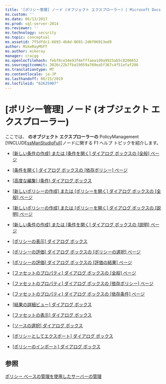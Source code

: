 ```yaml
---
title: '[ポリシー管理] ノード (オブジェクト エクスプローラー) | Microsoft Docs'
ms.custom: ''
ms.date: 06/13/2017
ms.prod: sql-server-2014
ms.reviewer: ''
ms.technology: security
ms.topic: conceptual
ms.assetid: 7f5dfdc1-6693-4b0d-8691-2d6f06913ed9
author: MikeRayMSFT
ms.author: mikeray
manager: craigg
ms.openlocfilehash: febf8ce34e93f4efffaea1d9a9925ab5c8206652
ms.sourcegitcommit: 3026c22b7fba19059a769ea5f367c4f51efaf286
ms.translationtype: MT
ms.contentlocale: ja-JP
ms.lasthandoff: 06/15/2019
ms.locfileid: "62625907"
---
```

# <a name="policy-management-node-object-explorer"></a>[ポリシー管理] ノード (オブジェクト エクスプローラー)
  ここでは、 **のオブジェクト エクスプローラーの** PolicyManagement [!INCLUDE[ssManStudioFull](../../includes/ssmanstudiofull-md.md)]ノードに関する F1 ヘルプ トピックを紹介します。  
  
-   [[新しい条件の作成] または [条件を開く] ダイアログ ボックスの [全般] ページ](../../integration-services/general-page-of-integration-services-designers-options.md)  
  
-   [[条件を開く] ダイアログ ボックスの [依存ポリシー] ページ](open-condition-dialog-box-dependent-policies-page.md)  
  
-   [[高度な編集] &#40;条件&#41; ダイアログ ボックス](advanced-edit-condition-dialog-box.md)  
  
-   [[新しいポリシーの作成] または [ポリシーを開く] ダイアログ ボックスの [全般] ページ](create-new-policy-or-open-policy-dialog-box-general-page.md)  
  
-   [[新しいポリシーの作成] または [ポリシーを開く] ダイアログ ボックスの [説明] ページ](create-new-policy-or-open-policy-dialog-box-description-page.md)  
  
-   [[新しい条件の作成] または [条件を開く] ダイアログ ボックスの [説明] ページ](create-new-condition-or-open-condition-dialog-box-description-page.md)  
  
-   [[ポリシーの表示] ダイアログ ボックス](view-policies-dialog-box.md)  
  
-   [[ポリシーの評価] ダイアログ ボックスの [ポリシーの選択] ページ](evaluate-policies-dialog-box-policy-selection-page.md)  
  
-   [[ポリシーの評価] ダイアログ ボックスの [評価の結果] ページ](evaluate-policies-dialog-box-evaluation-results-page.md)  
  
-   [[ファセットのプロパティ] ダイアログ ボックスの [全般] ページ](facet-properties-dialog-box-general-page.md)  
  
-   [[ファセットのプロパティ] ダイアログ ボックスの [依存ポリシー] ページ](facet-properties-dialog-box-dependent-policies-page.md)  
  
-   [[ファセットのプロパティ] ダイアログ ボックスの [依存条件] ページ](facet-properties-dialog-box-dependent-conditions-page.md)  
  
-   [[結果の詳細ビュー] ダイアログ ボックス](results-detailed-view-dialog-box.md)  
  
-   [[ファセットの表示] ダイアログ ボックス](view-facets-dialog-box.md)  
  
-   [[ソースの選択] ダイアログ ボックス](select-source-dialog-box.md)  
  
-   [[ポリシーとしてエクスポート] ダイアログ ボックス](export-as-policy-dialog-box.md)  
  
-   [[ポリシーのインポート] ダイアログ ボックス](import-policies-dialog-box.md)  
  
## <a name="see-also"></a>参照  
 [ポリシー ベースの管理を使用したサーバーの管理](administer-servers-by-using-policy-based-management.md)  
  
  
